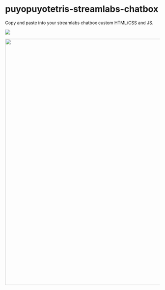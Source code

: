 # puyopuyotetris-streamlabs-chatbox

Copy and paste into your streamlabs chatbox custom HTML/CSS and JS.

![](https://media.giphy.com/media/9zZm2gYn6xKYzCKTps/giphy.gif)

<img src="https://media.giphy.com/media/5wFxvN1GHV8vW0fY6X/giphy.gif" width="800">

